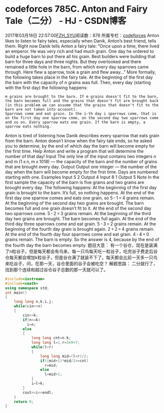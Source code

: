 # codeforces 785C. Anton and Fairy Tale（二分） - HJ - CSDN博客
2017年03月16日 22:57:00[FZH_SYU](https://me.csdn.net/feizaoSYUACM)阅读数：876
所属专栏：[codeforces](https://blog.csdn.net/column/details/17151.html)
Anton likes to listen to fairy tales, especially when Danik, Anton’s best friend, tells them. Right now Danik tells Anton a fairy tale:
“Once upon a time, there lived an emperor. He was very rich and had much grain. One day he ordered to build a huge barn to put there all his grain. Best builders were building that barn for three days and three nights. But they overlooked and there remained a little hole in the barn, from which every day sparrows came through. Here flew a sparrow, took a grain and flew away…”
More formally, the following takes place in the fairy tale. At the beginning of the first day the barn with the capacity of n grains was full. Then, every day (starting with the first day) the following happens:
```
m grains are brought to the barn. If m grains doesn't fit to the barn, the barn becomes full and the grains that doesn't fit are brought back (in this problem we can assume that the grains that doesn't fit to the barn are not taken into account).
Sparrows come and eat grain. In the i-th day i sparrows come, that is on the first day one sparrow come, on the second day two sparrows come and so on. Every sparrow eats one grain. If the barn is empty, a sparrow eats nothing.
```
Anton is tired of listening how Danik describes every sparrow that eats grain from the barn. Anton doesn’t know when the fairy tale ends, so he asked you to determine, by the end of which day the barn will become empty for the first time. Help Anton and write a program that will determine the number of that day! 
Input
The only line of the input contains two integers n and m (1 ≤ n, m ≤ 1018) — the capacity of the barn and the number of grains that are brought every day. 
Output
Output one integer — the number of the day when the barn will become empty for the first time. Days are numbered starting with one. 
Examples 
Input
5 2
Output
4
Input
8 1
Output
5
Note
In the first sample the capacity of the barn is five grains and two grains are brought every day. The following happens: 
    At the beginning of the first day grain is brought to the barn. It’s full, so nothing happens. 
    At the end of the first day one sparrow comes and eats one grain, so 5 - 1 = 4 grains remain. 
    At the beginning of the second day two grains are brought. The barn becomes full and one grain doesn’t fit to it. 
    At the end of the second day two sparrows come. 5 - 2 = 3 grains remain. 
    At the beginning of the third day two grains are brought. The barn becomes full again. 
    At the end of the third day three sparrows come and eat grain. 5 - 3 = 2 grains remain. 
    At the beginning of the fourth day grain is brought again. 2 + 2 = 4 grains remain. 
    At the end of the fourth day four sparrows come and eat grain. 4 - 4 = 0 grains remain. The barn is empty. 
So the answer is 4, because by the end of the fourth day the barn becomes empty.
题目大意：
有一个谷仓，现在是装满了n粒谷子，但是每天都会有鸟来，每一只鸟每天吃一粒谷子，吃完谷子费走后谷仓每天都会增加k粒谷子，但是谷仓满了就装不下了。每天都会比前一天多一只鸟来吃谷子，问，在那一天，谷仓里面的谷子会被吃空？
解题思路：
二分就行了，找到那个连续和超过谷仓谷子总数的那一天就可以了。
```cpp
#include<iostream>
#include<cmath>
using namespace std;
int main()
{
    long long n,k,i,j;
    while(cin>>n)
    {
        cin>>k;
        if(n<=k)
          i=n;
        else
        {
            long long cnt=n-k;
            long long l=1,r=3e9+7;
            while(l<r)
            {
                long long mid=(l+r)/2;
                if((mid+1)*mid/2>=cnt)
                  r=mid;
                else
                  l=mid+1;  
            } 
            i=l+k;
        }
        cout<<i<<endl;
    }
    return 0;
}
```
